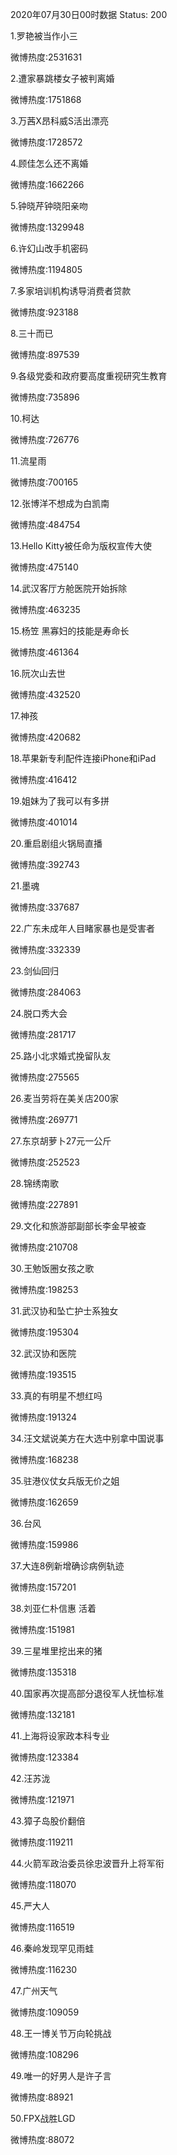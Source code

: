 2020年07月30日00时数据
Status: 200

1.罗艳被当作小三

微博热度:2531631

2.遭家暴跳楼女子被判离婚

微博热度:1751868

3.万茜X昂科威S活出漂亮

微博热度:1728572

4.顾佳怎么还不离婚

微博热度:1662266

5.钟晓芹钟晓阳亲吻

微博热度:1329948

6.许幻山改手机密码

微博热度:1194805

7.多家培训机构诱导消费者贷款

微博热度:923188

8.三十而已

微博热度:897539

9.各级党委和政府要高度重视研究生教育

微博热度:735896

10.柯达

微博热度:726776

11.流星雨

微博热度:700165

12.张博洋不想成为白凯南

微博热度:484754

13.Hello Kitty被任命为版权宣传大使

微博热度:475140

14.武汉客厅方舱医院开始拆除

微博热度:463235

15.杨笠 黑寡妇的技能是寿命长

微博热度:461364

16.阮次山去世

微博热度:432520

17.神孩

微博热度:420682

18.苹果新专利配件连接iPhone和iPad

微博热度:416412

19.姐妹为了我可以有多拼

微博热度:401014

20.重启剧组火锅局直播

微博热度:392743

21.墨魂

微博热度:337687

22.广东未成年人目睹家暴也是受害者

微博热度:332339

23.剑仙回归

微博热度:284063

24.脱口秀大会

微博热度:281717

25.路小北求婚式挽留队友

微博热度:275565

26.麦当劳将在美关店200家

微博热度:269771

27.东京胡萝卜27元一公斤

微博热度:252523

28.锦绣南歌

微博热度:227891

29.文化和旅游部副部长李金早被查

微博热度:210708

30.王勉饭圈女孩之歌

微博热度:198253

31.武汉协和坠亡护士系独女

微博热度:195304

32.武汉协和医院

微博热度:193515

33.真的有明星不想红吗

微博热度:191324

34.汪文斌说美方在大选中别拿中国说事

微博热度:168238

35.驻港仪仗女兵版无价之姐

微博热度:162659

36.台风

微博热度:159986

37.大连8例新增确诊病例轨迹

微博热度:157201

38.刘亚仁朴信惠 活着

微博热度:151981

39.三星堆里挖出来的猪

微博热度:135318

40.国家再次提高部分退役军人抚恤标准

微博热度:132181

41.上海将设家政本科专业

微博热度:123384

42.汪苏泷

微博热度:121971

43.獐子岛股价翻倍

微博热度:119211

44.火箭军政治委员徐忠波晋升上将军衔

微博热度:118070

45.严大人

微博热度:116519

46.秦岭发现罕见雨蛙

微博热度:116230

47.广州天气

微博热度:109059

48.王一博关节万向轮挑战

微博热度:108296

49.唯一的好男人是许子言

微博热度:88921

50.FPX战胜LGD

微博热度:88072

